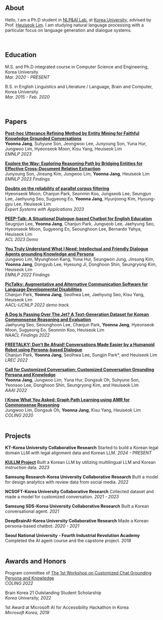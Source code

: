 ## **About**
Hello, I am a Ph.D student in [NLP&AI Lab.](http://nlp.korea.ac.kr/) at [Korea University](https://www.korea.edu/mbshome/mbs/en/index.do), advised by Prof. [Heuiseok Lim](https://scholar.google.com/citations?user=HMTkz7oAAAAJ&hl=en). I am studying natural language processing with a particular focus on language generation and dialogue systems. 

 

## **Education**
M.S. and Ph.D integrated course in Computer Science and Engineering, Korea University  
_Mar. 2020 - PRESENT_

B.S. in English Linguistics and Literature / Language, Brain and Computer, Korea University  
_Mar. 2015 - Feb. 2020_

 

## **Papers**

[**Post-hoc Utterance Refining Method by Entity Mining for Faithful Knowledge Grounded Conversations**](https://aclanthology.org/2023.emnlp-main.295.pdf)   
**Yoonna Jang**, Suhyune Son, Jeongwoo Lee, Junyoung Son, Yuna Hur, Jungwoo Lim, Hyeonseok Moon, Kisu Yang, Heuiseok Lim   
_EMNLP 2023_

[**Explore the Way: Exploring Reasoning Path by Bridging Entities for Effective Cross-Document Relation Extraction**](https://aclanthology.org/2023.findings-emnlp.450.pdf)   
Junyoung Son, Jinsung Kim, Jungwoo Lim, **Yoonna Jang**, Heuiseok Lim   
_EMNLP 2023 Findings_

[**Doubts on the reliability of parallel corpus filtering**](https://www.sciencedirect.com/science/article/pii/S0957417423014641)   
Hyeonseok Moon, Chanjun Park, Seonmin Koo, Jungseob Lee, Seungjun Lee, Jaehyung Seo, Sugyeong Eo, **Yoonna Jang**, Hyunjoong Kim, Hyoung-gyu Lee, Heuiseok Lim  
_Expert Systems with Applications 2023_

[**PEEP-Talk: A Situational Dialogue-based Chatbot for English Education**](https://aclanthology.org/2023.acl-demo.18.pdf)   
Seugnjun Lee, **Yoonna Jang**, Chanjun Park, Jungseob Lee, Jaehyung Seo, Hyeonseok Moon, Sugyeong Eo, Seounghoon Lee, Bernardo Yahya, Heuiseok Lim  
_ACL 2023 Demo_

[**You Truly Understand What I Need: Intellectual and Friendly Dialogue Agents grounding Knowledge and Persona**](https://aclanthology.org/2022.findings-emnlp.75.pdf)   
Jungwoo Lim, Myunghoon Kang, Yuna Hur, Seungwon Jung, Jinsung Kim, **Yoonna Jang**, Dongyub Lee, Hyesung Ji, Donghoon Shin, Seungryong Kim, Heuiseok Lim  
_EMNLP 2022 Findings_

[**PicTalky: Augmentative and Alternative Communication Software for Language Developmental Disabilities**](https://aclanthology.org/2022.aacl-demo.3.pdf)  
Chanjun Park, **Yoonna Jang**, Seolhwa Lee, Jaehyung Seo, Kisu Yang, Heuiseok Lim  
_AACL-IJCNLP 2022 demo track_

[**A Dog Is Passing Over The Jet? A Text-Generation Dataset for Korean Commonsense Reasoning and Evaluation**](https://aclanthology.org/2022.findings-naacl.172.pdf)  
Jaehyung Seo, Seounghoon Lee, Chanjun Park, **Yoonna Jang**, Hyeonseok Moon, Sugyeong Eo, Seonmin Koo, Heuiseok Lim  
_NAACL Findings 2022_

[**FREETALKY: Don’t Be Afraid! Conversations Made Easier by a Humanoid Robot using Persona-based Dialogue**](https://aclanthology.org/2022.lrec-1.132.pdf)  
Chanjun Park, **Yoonna Jang**, Seolhwa Lee, Sungjin Park*, and Heuiseok Lim  
_LREC 2022_

[**Call for Customized Conversation: Customized Conversation Grounding Persona and Knowledge**](https://arxiv.org/pdf/2112.08619.pdf)  
**Yoonna Jang**, Jungwoo Lim, Yuna Hur, Dongsuk Oh, Suhyune Son, Yeonsoo Lee, Donghoon Shin, Seungryong Kim, and Heuiseok Lim  
_AAAI 2022_

[**I Know What You Asked: Graph Path Learning using AMR for Commonsense Reasoning**](https://aclanthology.org/2020.coling-main.222.pdf)  
Jungwoo Lim, Dongsuk Oh, **Yoonna Jang**, Kisu Yang, Heuiseok Lim  
_COLING 2020_  
 


## **Projects**
**KT-Korea University Collaborative Research**
Started to build a Korean legal domain LLM with legal alignment data and Korean LLM.
_2024 - PRESENT_

[**KULLM Project**](https://github.com/nlpai-lab/KULLM)
Built a Korean LLM by utilizing multilingual LLM and Korean instruction data.
_2023_

**Samsung Research-Korea University Collaborative Research**
Built a model for design analytics with review data from social media.
_2022_

**NCSOFT-Korea University Collaborative Research**
Collected dataset and made a model for customized conversation.
_2021 - 2023_

**Samsung SDS-Korea University Collaborative Research**
Built a Korean conversational agent.
_2021_

**DeepBrainAI-Korea University Collaborative Research**
Made a Korean persona-based chatbot.
_2020 - 2021_

**Seoul National University - Fourth Industrial Revolution Academy**
Completed the AI agent course and the capstone project.
_2018_  
 


## **Awards and Honors**

Program committee of [The 1st Workshop on Customized Chat Grounding Persona and Knowledge](https://sites.google.com/view/persona-knowledge-workshop/)  
_COLING 2022_

Brain Korea 21 Outstanding Student Scholarship  
_Korea University, 2022_

1st Award at Microsoft AI for Accessibility Hackathon in Korea  
_Microsoft Korea, 2019_

